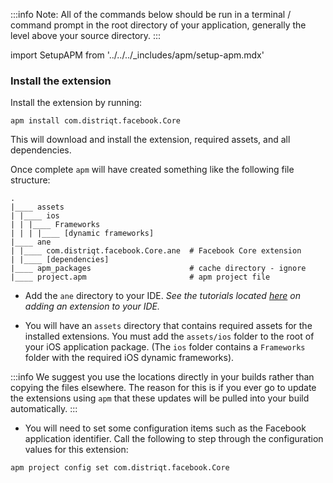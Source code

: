 


:::info 
Note: All of the commands below should be run in a terminal / command prompt in the root directory of your application, generally the level above your source directory.
:::

import SetupAPM from '../../../_includes/apm/setup-apm.mdx'

<SetupAPM />


### Install the extension 

Install the extension by running: 

```
apm install com.distriqt.facebook.Core
```

This will download and install the extension, required assets, and all dependencies.

Once complete `apm` will have created something like the following file structure: 

```
.
|____ assets
| |____ ios 
| | |____ Frameworks
| | | |____ [dynamic frameworks]
|____ ane
| |____ com.distriqt.facebook.Core.ane	# Facebook Core extension
| |____ [dependencies]
|____ apm_packages						# cache directory - ignore
|____ project.apm						# apm project file
```

- Add the `ane` directory to your IDE. *See the tutorials located [here](/docs/tutorials/getting-started) on adding an extension to your IDE.*

- You will have an `assets` directory that contains required assets for the installed extensions. You must add the `assets/ios` folder to the root of your iOS application package. (The `ios` folder contains a `Frameworks` folder with the required iOS dynamic frameworks). 

:::info
We suggest you use the locations directly in your builds rather than copying the files elsewhere. The reason for this is if you ever go to update the extensions using `apm` that these updates will be pulled into your build automatically.
:::

- You will need to set some configuration items such as the Facebook application identifier. Call the following to step through the configuration values for this extension:

```
apm project config set com.distriqt.facebook.Core
```




